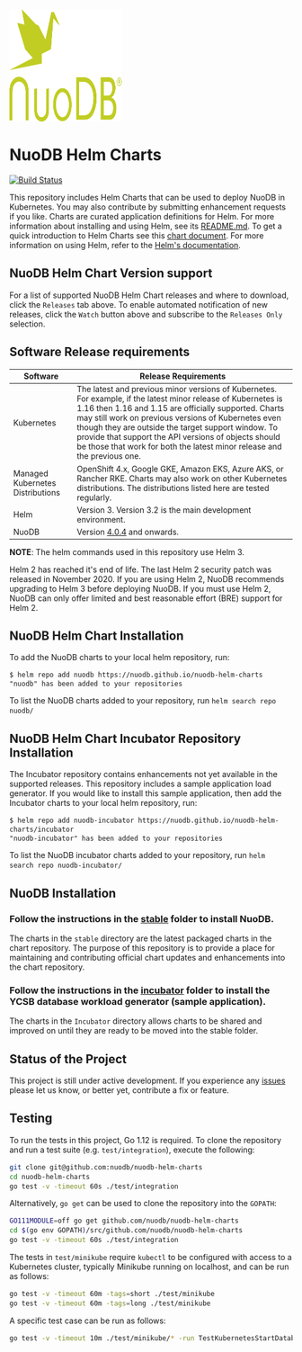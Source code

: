 <img src="images/nuodb.svg" width="200" height="200" /> 

# NuoDB Helm Charts

[![Build Status](https://circleci.com/gh/nuodb/nuodb-helm-charts/tree/master.svg?style=shield)](https://circleci.com/gh/nuodb/nuodb-helm-charts/tree/master)

This repository includes Helm Charts that can be used to deploy NuoDB in Kubernetes. You may also contribute by submitting enhancement requests if you like. Charts are curated application definitions for Helm. For more information about installing and using Helm, see its
[README.md](https://github.com/helm/helm/tree/master/README.md). To get a quick introduction to Helm Charts see this [chart document](https://github.com/helm/helm/blob/master/docs/charts.md). For more information on using Helm, refer to the [Helm's documentation](https://github.com/kubernetes/helm#docs).

## NuoDB Helm Chart Version support

For a list of supported NuoDB Helm Chart releases and where to download, click the `Releases` tab above. 
To enable automated notification of new releases, click the `Watch` button above and subscribe to the `Releases Only` selection.


## Software Release requirements

| Software   | Release Requirements                           | 
|------------|------------------------------------------------|
| Kubernetes |  The latest and previous minor versions of Kubernetes. For example, if the latest minor release of Kubernetes is 1.16 then 1.16 and 1.15 are officially supported. Charts may still work on previous versions of Kubernetes even though they are outside the target support window. To provide that support the API versions of objects should be those that work for both the latest minor release and the previous one.|
| Managed Kubernetes Distributions |  OpenShift 4.x, Google GKE, Amazon EKS, Azure AKS, or Rancher RKE. Charts may also work on other Kubernetes distributions. The distributions listed here are tested regularly. |
| Helm       |  Version 3. Version 3.2 is the main development environment. |
| NuoDB      |  Version [4.0.4](https://hub.docker.com/r/nuodb/nuodb-ce/tags) and onwards. |

**NOTE**: The helm commands used in this repository use Helm 3. 

Helm 2 has reached it's end of life. The last Helm 2 security patch was released in November 2020. If you are using Helm 2, NuoDB recommends upgrading to Helm 3 before deploying NuoDB. If you must use Helm 2, NuoDB can only offer limited and best reasonable effort (BRE) support for Helm 2. 

## NuoDB Helm Chart Installation

To add the NuoDB charts to your local helm repository, run:

```console
$ helm repo add nuodb https://nuodb.github.io/nuodb-helm-charts
"nuodb" has been added to your repositories
```

To list the NuoDB charts added to your repository, run `helm search repo nuodb/`


## NuoDB Helm Chart Incubator Repository Installation

The Incubator repository contains enhancements not yet available in the supported releases. This repository includes a sample application load generator. If you would like to install this sample application, then add the Incubator charts to your local helm repository, run:

```console
$ helm repo add nuodb-incubator https://nuodb.github.io/nuodb-helm-charts/incubator
"nuodb-incubator" has been added to your repositories
```

To list the NuoDB incubator charts added to your repository, run `helm search repo nuodb-incubator/`


## NuoDB Installation

### Follow the instructions in the [stable](stable/README.md) folder to install NuoDB.

The charts in the `stable` directory are the latest packaged charts in the chart repository. The purpose of this repository is to provide a place for maintaining and contributing official chart updates and enhancements into the chart repository.

### Follow the instructions in the [incubator](incubator) folder to install the YCSB database workload generator (sample application).

The charts in the `Incubator` directory allows charts to be shared and improved on until they are ready to be moved into the stable folder.

## Status of the Project

This project is still under active development. If you experience any [issues](https://github.com/nuodb/nuodb-helm-charts/issues) please let us know, or better yet, contribute a fix or feature.

## Testing

To run the tests in this project, Go 1.12 is required.
To clone the repository and run a test suite (e.g. `test/integration`), execute the following:

```bash
git clone git@github.com:nuodb/nuodb-helm-charts
cd nuodb-helm-charts
go test -v -timeout 60s ./test/integration
```

Alternatively, `go get` can be used to clone the repository into the `GOPATH`:

```bash
GO111MODULE=off go get github.com/nuodb/nuodb-helm-charts
cd $(go env GOPATH)/src/github.com/nuodb/nuodb-helm-charts
go test -v -timeout 60s ./test/integration
```

The tests in `test/minikube` require `kubectl` to be configured with access to a Kubernetes cluster, typically Minikube running on localhost, and can be run as follows:

```bash
go test -v -timeout 60m -tags=short ./test/minikube
go test -v -timeout 60m -tags=long ./test/minikube
```

A specific test case can be run as follows:

```bash
go test -v -timeout 10m ./test/minikube/* -run TestKubernetesStartDatabaseShrinkedAdmin
```
